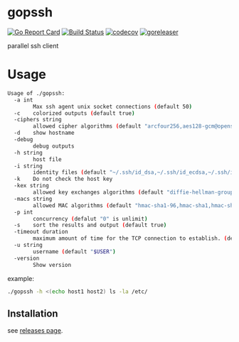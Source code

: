 # gopssh
[![Go Report Card](https://goreportcard.com/badge/github.com/masahide/gopssh)](https://goreportcard.com/report/github.com/masahide/gopssh)
[![Build Status](https://travis-ci.org/masahide/gopssh.svg?branch=master)](https://travis-ci.org/masahide/gopssh)
[![codecov](https://codecov.io/gh/masahide/gopssh/branch/master/graph/badge.svg)](https://codecov.io/gh/masahide/gopssh)
[![goreleaser](https://img.shields.io/badge/powered%20by-goreleaser-green.svg?style=flat-square)](https://github.com/goreleaser)

parallel ssh client


# Usage

```bash
Usage of ./gopssh:
  -a int
    	Max ssh agent unix socket connections (default 50)
  -c	colorized outputs (default true)
  -ciphers string
    	allowed cipher algorithms (default "arcfour256,aes128-gcm@openssh.com,chacha20-poly1305@openssh.com,aes128-ctr,aes192-ctr,aes256-ctr")
  -d	show hostname
  -debug
    	debug outputs
  -h string
    	host file
  -i string
    	identity files (default "~/.ssh/id_dsa,~/.ssh/id_ecdsa,~/.ssh/id_ed25519,~/.ssh/id_rsa")
  -k	Do not check the host key
  -kex string
    	allowed key exchanges algorithms (default "diffie-hellman-group1-sha1,diffie-hellman-group14-sha1,ecdh-sha2-nistp256,ecdh-sha2-nistp384,ecdh-sha2-nistp521,curve25519-sha256@libssh.org")
  -macs string
    	allowed MAC algorithms (default "hmac-sha1-96,hmac-sha1,hmac-sha2-256,hmac-sha2-256-etm@openssh.com")
  -p int
    	concurrency (defalut "0" is unlimit)
  -s	sort the results and output (default true)
  -timeout duration
    	maximum amount of time for the TCP connection to establish. (default 15s)
  -u string
    	username (default "$USER")
  -version
    	Show version
```

example:
```bash
./gopssh -h <(echo host1 host2) ls -la /etc/
```

## Installation

see [releases page](https://github.com/masahide/gopssh/releases).

